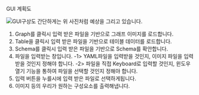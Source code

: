 GUI 계획도

![GUI구상도](https://github.com/SiRyung/coursegraph-py/blob/main/onboarding/GUI%EA%B5%AC%EC%83%81%EB%8F%84.PNG)
간단하게는 위 사진처럼 예상을 그리고 있습니다.


1. Graph를 클릭시 입력 받은 파일을 기반으로 그래프 이미지를 로드합니다.
2. Table을 클릭시 입력 받은 파일을 기반으로 테이블 데이터를 로드합니다.
3. Schema를 클릭시 입력 받은 파일을 기반으로 Schema를 확안합니다.
4. 파일을 입력받는 창입니다.
   -1> YAML파일을 입력받을 것인지, 이미지 파일을 입력받을 것인지 정해야 합니다.
   -2> 파일을 직접 Keyboard로 입력할 것인지, 윈도우 열기 기능을 통하여 파일을 선택할 것인지 정해야 합니다.
6. 입력 버튼을 누를시에 입력 받은 파일로 선택하게됩니다.
7. 이미지 등의 우리가 원하는 구성요소를 출력해냅니다.
